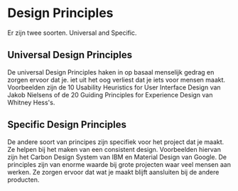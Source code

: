 # Design Principles

Er zijn twee soorten. Universal and Specific.

## Universal Design Principles
De universal Design Principles haken in op basaal menselijk gedrag en zorgen ervoor dat je. iet uit het oog verliest dat je iets voor mensen maakt. Voorbeelden zijn de 10 Usability Heuristics for User Interface Design van Jakob Nielsens of de 20 Guiding Principles for Experience Design van Whitney Hess's.

## Specific Design Principles
De andere soort van principes zijn specifiek voor het project dat je maakt. Ze helpen bij het maken van een consistent design.  Voorbeelden hiervan zijn het Carbon Design System van IBM en Material Design van Google. De principles zijn van enorme waarde  bij grote projecten waar veel mensen aan werken. Ze zorgen ervoor dat wat je maakt blijft aansluiten bij de andere producten.

